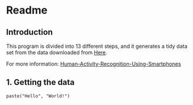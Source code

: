 # Readme

## Introduction

This program is divided into 13 different steps, and it generates a tidy data set from the data downloaded from [Here](https://d396qusza40orc.cloudfront.net/getdata%2Fprojectfiles%2FUCI%20HAR%20Dataset.zip).

For more information: [Human-Activity-Recognition-Using-Smartphones](http://archive.ics.uci.edu/ml/datasets/Human+Activity+Recognition+Using+Smartphones)

## 1. Getting the data


```{r}
paste("Hello", "World!") 
```